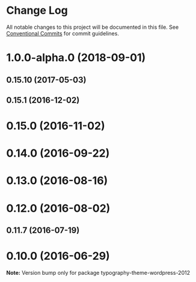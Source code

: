 # Change Log

All notable changes to this project will be documented in this file.
See [Conventional Commits](https://conventionalcommits.org) for commit guidelines.

<a name="1.0.0-alpha.0"></a>
# 1.0.0-alpha.0 (2018-09-01)



<a name="0.15.10"></a>
## 0.15.10 (2017-05-03)



<a name="0.15.1"></a>
## 0.15.1 (2016-12-02)



<a name="0.15.0"></a>
# 0.15.0 (2016-11-02)



<a name="0.14.0"></a>
# 0.14.0 (2016-09-22)



<a name="0.13.0"></a>
# 0.13.0 (2016-08-16)



<a name="0.12.0"></a>
# 0.12.0 (2016-08-02)



<a name="0.11.7"></a>
## 0.11.7 (2016-07-19)



<a name="0.10.0"></a>
# 0.10.0 (2016-06-29)

**Note:** Version bump only for package typography-theme-wordpress-2012
